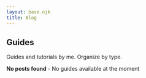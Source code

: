 ```yaml
---
layout: base.njk
title: Blog
---
```


## Guides

Guides and tutorials by me. Organize by type.

**No posts found** - No guides available at the moment
